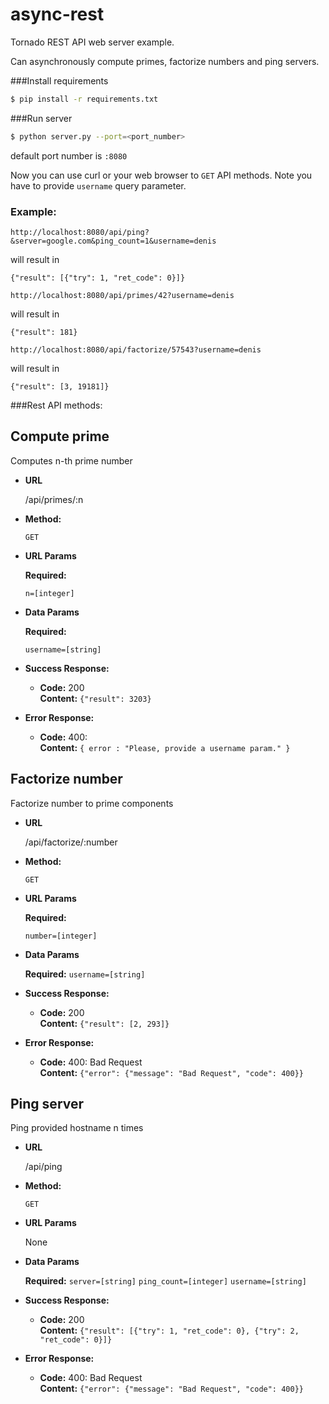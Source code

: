 # async-rest
Tornado REST API web server example.

Can asynchronously compute primes, factorize numbers and ping servers.

###Install requirements
``` bash
$ pip install -r requirements.txt
```

###Run server
``` bash
$ python server.py --port=<port_number>
```

default port number is `:8080`

Now you can use curl or your web browser to `GET` API methods.
Note you have to provide `username` query parameter.

### Example:
```
http://localhost:8080/api/ping?&server=google.com&ping_count=1&username=denis
```

will result in

```
{"result": [{"try": 1, "ret_code": 0}]}
```


```
http://localhost:8080/api/primes/42?username=denis
```

will result in

```
{"result": 181}
```

```
http://localhost:8080/api/factorize/57543?username=denis
```

will result in

```
{"result": [3, 19181]}
```

###Rest API methods:

**Compute prime**
----
 Computes n-th prime number

* **URL**

  /api/primes/:n

* **Method:**

  `GET`
  
*  **URL Params**

   **Required:**
 
   `n=[integer]`

* **Data Params**


   **Required:**
 
   `username=[string]`

* **Success Response:**

  * **Code:** 200 <br />
    **Content:** `{"result": 3203}`
 
* **Error Response:**

  * **Code:** 400: <br />
    **Content:** `{ error : "Please, provide a username param." }`
    
    
**Factorize number**
----
 Factorize number to prime components

* **URL**

  /api/factorize/:number

* **Method:**

  `GET`
  
*  **URL Params**

   **Required:**
 
   `number=[integer]`

* **Data Params**

    **Required:**
   `username=[string]`

* **Success Response:**

  * **Code:** 200 <br />
    **Content:** `{"result": [2, 293]}`
 
* **Error Response:**

  * **Code:** 400: Bad Request <br />
    **Content:** `{"error": {"message": "Bad Request", "code": 400}}`
    
    
**Ping server**
----
  Ping provided hostname n times

* **URL**

  /api/ping

* **Method:**

  `GET`
  
*  **URL Params**

    None
     

* **Data Params**

    **Required:**
   `server=[string]`
   `ping_count=[integer]`
   `username=[string]`

* **Success Response:**

  * **Code:** 200 <br />
    **Content:** `{"result": [{"try": 1, "ret_code": 0}, {"try": 2, "ret_code": 0}]}`
 
* **Error Response:**

  * **Code:** 400: Bad Request <br />
    **Content:** `{"error": {"message": "Bad Request", "code": 400}}`
